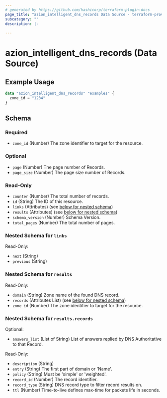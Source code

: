 ```yaml
---
# generated by https://github.com/hashicorp/terraform-plugin-docs
page_title: "azion_intelligent_dns_records Data Source - terraform-provider-azion"
subcategory: ""
description: |-
  
---
```


# azion_intelligent_dns_records (Data Source)



## Example Usage

```terraform
data "azion_intelligent_dns_records" "examples" {
  zone_id = "1234"
}
```

<!-- schema generated by tfplugindocs -->
## Schema

### Required

- `zone_id` (Number) The zone identifier to target for the resource.

### Optional

- `page` (Number) The page number of Records.
- `page_size` (Number) The page size number of Records.

### Read-Only

- `counter` (Number) The total number of records.
- `id` (String) The ID of this resource.
- `links` (Attributes) (see [below for nested schema](#nestedatt--links))
- `results` (Attributes) (see [below for nested schema](#nestedatt--results))
- `schema_version` (Number) Schema Version.
- `total_pages` (Number) The total number of pages.

<a id="nestedatt--links"></a>
### Nested Schema for `links`

Read-Only:

- `next` (String)
- `previous` (String)


<a id="nestedatt--results"></a>
### Nested Schema for `results`

Read-Only:

- `domain` (String) Zone name of the found DNS record.
- `records` (Attributes List) (see [below for nested schema](#nestedatt--results--records))
- `zone_id` (Number) The zone identifier to target for the resource.

<a id="nestedatt--results--records"></a>
### Nested Schema for `results.records`

Optional:

- `answers_list` (List of String) List of answers replied by DNS Authoritative to that Record.

Read-Only:

- `description` (String)
- `entry` (String) The first part of domain or 'Name'.
- `policy` (String) Must be 'simple' or 'weighted'.
- `record_id` (Number) The record identifier.
- `record_type` (String) DNS record type to filter record results on.
- `ttl` (Number) Time-to-live defines max-time for packets life in seconds.
